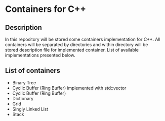# Containers for C++

## Description

In this repository will be stored some containers implementation for C++. All containers will be separated by directories and within directory will be stored description file for implemented container. List of available implementations presented below.

## List of containers

- Binary Tree
- Cyclic Buffer (Ring Buffer) implemented with std::vector
- Cyclic Buffer (Ring Buffer)
- Dictionary
- Grid
- Singly Linked List
- Stack


